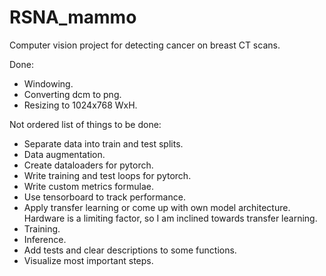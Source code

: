 # RSNA_mammo
Computer vision project for detecting cancer on breast CT scans.

Done:
  - Windowing.
  - Converting dcm to png.
  - Resizing to 1024x768 WxH.

Not ordered list of things to be done:
  - Separate data into train and test splits.
  - Data augmentation.
  - Create dataloaders for pytorch.
  - Write training and test loops for pytorch.
  - Write custom metrics formulae.
  - Use tensorboard to track performance.
  - Apply transfer learning or come up with own model architecture. Hardware is a limiting factor, so I am inclined towards transfer learning.
  - Training.
  - Inference.
  - Add tests and clear descriptions to some functions.
  - Visualize most important steps.
